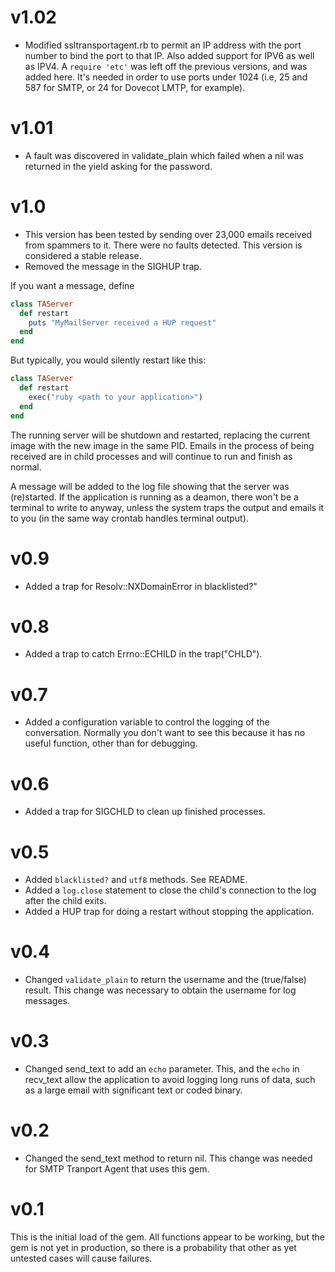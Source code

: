 # v1.02
* Modified ssltransportagent.rb to permit an IP address with the port number to bind the port to that IP. Also added support for IPV6 as well as IPV4. A `require 'etc'` was left off the previous versions, and was added here. It's needed in order to use ports under 1024 (i.e, 25 and 587 for SMTP, or 24 for Dovecot LMTP, for example).

# v1.01
* A fault was discovered in validate_plain which failed when a nil was returned in the yield asking for the password.

# v1.0
* This version has been tested by sending over 23,000 emails received from spammers to it. There were no faults detected. This version is considered a stable release.
* Removed the message in the SIGHUP trap.
 
If you want a message, define
```ruby
class TAServer
  def restart
    puts "MyMailServer received a HUP request"
  end
end
```
But typically, you would silently restart like this:
```ruby
class TAServer
  def restart
    exec("ruby <path to your application>")
  end
end
```
The running server will be shutdown and restarted, replacing the current image with the new image in the same PID. Emails in the process of being received are in child processes and will continue to run and finish as normal.

A message will be added to the log file showing that the server was (re)started. If the application is running as a deamon, there won't be a terminal to write to anyway, unless the system traps the output and emails it to you (in the same way crontab handles terminal output).

# v0.9
* Added a trap for Resolv::NXDomainError in blacklisted?"

# v0.8
* Added a trap to catch Errno::ECHILD in the trap("CHLD").

# v0.7
* Added a configuration variable to control the logging of the conversation. Normally you don't want to see this because it has no useful function, other than for debugging.

# v0.6
* Added a trap for SIGCHLD to clean up finished processes.

# v0.5
* Added `blacklisted?` and `utf8` methods. See README.
* Added a `log.close` statement to close the child's connection to the log after the child exits.
* Added a HUP trap for doing a restart without stopping the application.

# v0.4
* Changed `validate_plain` to return the username and the (true/false) result. This change was necessary to obtain the username for log messages.

# v0.3
* Changed send_text to add an `echo` parameter. This, and the `echo` in recv_text allow the application to avoid logging long runs of data, such as a large email with significant text or coded binary.

# v0.2
* Changed the send_text method to return nil. This change was needed for SMTP Tranport Agent that uses this gem.

# v0.1
This is the initial load of the gem. All functions appear to be working, but the gem is not yet in production, so there is a probability that other as yet untested cases will cause failures.
